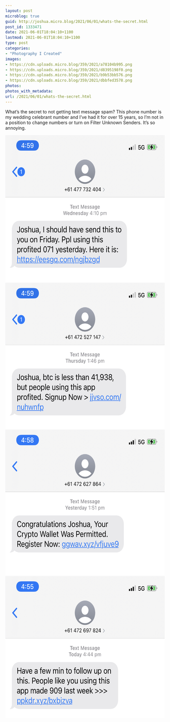 ```yaml
---
layout: post
microblog: true
guid: http://joshua.micro.blog/2021/06/01/whats-the-secret.html
post_id: 1333471
date: 2021-06-01T18:04:10+1100
lastmod: 2021-06-01T18:04:10+1100
type: post
categories:
- "Photography I Created"
images:
- https://cdn.uploads.micro.blog/359/2021/a78104b995.png
- https://cdn.uploads.micro.blog/359/2021/d8395198f0.png
- https://cdn.uploads.micro.blog/359/2021/b9b53bb576.png
- https://cdn.uploads.micro.blog/359/2021/dbbfed3578.png
photos:
photos_with_metadata:
url: /2021/06/01/whats-the-secret.html
---
```

What’s the secret to not getting text message spam? This phone number is my wedding celebrant number and I’ve had it for over 15 years, so I’m not in a position to change numbers or turn on Filter Unknown Senders. It’s so annoying.

<img src="uploads/2021/a78104b995.png" width="600" height="462" alt="" /><img src="uploads/2021/d8395198f0.png" width="600" height="459" alt="" /><img src="uploads/2021/b9b53bb576.png" width="600" height="458" alt="" /><img src="uploads/2021/dbbfed3578.png" width="600" height="446" alt="" />
